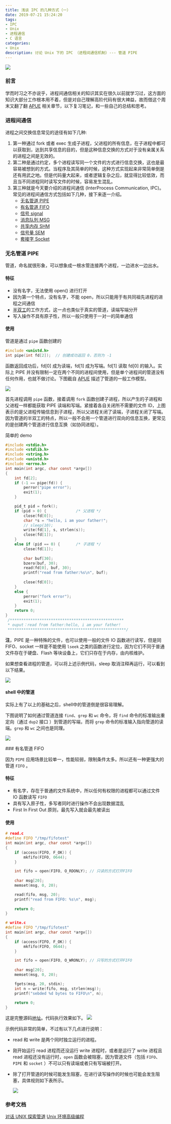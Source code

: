 ```yaml
---
title: 浅谈 IPC 的几种方式（一）
date: 2019-07-21 15:24:20
tags: 
- IPC
- Unix
- 进程通信
- C 语言
categories:
- Unix
description: 讨论 Unix 下的 IPC （进程间通信机制）--- 管道 PIPE
---
```


![](/images/background/barley.jpg)
### 前言
学而时习之不亦说乎，进程间通信相关的知识其实在很久以前就学习过，这方面的知识大部分工作根本用不着，但是对自己理解高阶代码有很大裨益，故而借这个周末又翻了翻 [APUE](https://book.douban.com/subject/1788421) 相关章节，以下复习笔记，和一些自己的总结和思考。

### 进程间通信
进程之间交换信息常见的途径有如下几种:
1. 第一种通过 fork 或者 exec 生成子进程，父进程的所有信息，在子进程中都可以获取到，达到共享信息的目的，但是这种信息交换的方式对于没有亲属关系的进程之间是无效的。
2. 第二种是通过约定，多个进程读写同一个文件的方式进行信息交换，这也是最容易被想到的方式。当程序及其简单的时候，这种方式实现起来非常简单倒是还有用武之地。但是代码量大起来，或者逻辑复杂之后，就显得比较低效，而且当不同进程同时读写文件的时候，容易发生混乱。
3. 第三种就是今天要介绍的进程间通信 (InterProcess Communication, IPC)。常见的进程间通信方式包括如下几种，接下来逐一介绍。
    - [无名管道 PIPE](#pipe) 
    - [有名管道 FIFO](#fifo) 
    - [信号 signal](#signal) 
    - [消息队列 MSG](#msg) 
    - [共享内存 SHM](#shm) 
    - [信号量 SEM](#sem) 
    - [套接字 Socket](#socket)

<span id="pipe"/>  


### 无名管道 PIPE

管道，命名就很形象，可以想象成一根水管连接两个进程，一边进水一边出水。

#### 特征
- 没有名字，无法使用 open() 进行打开
- 因为第一个特点，没有名字，不能 open，所以只能用于有共同祖先进程的进程之间通信
- [半双工](https://zh.wikipedia.org/w/index.php?title=%E9%9B%99%E5%B7%A5&oldformat=true&variant=zh-hans#%E5%8D%8A%E9%9B%99%E5%B7%A5)的工作方式，这一点也类似于真实的管道，读端写端分开
- 写入操作不具有原子性，所以一般只使用于一对一的简单通信

#### 使用
管道是通过 `pipe` 函数创建的
```c
#include <unistd.h>
int pipe(int fd[2]);  // 创建成功返回 0，否则为 -1
```
函数返回成功后，fd[0] 成为读端，fd[1] 成为写端。fd[1] 读取 fd[0] 的输入。实际上 PIPE 并没有限制一定在两个不同的进程间使用，但是单个进程间的管道没有任何作用，也就不做讨论。下图截自 [APUE](https://book.douban.com/subject/1788421) 描述了管道的一般工作模型。

![](/images/ipc/1.png)

首先进程调用 `pipe` 函数，接着调用 `fork` 函数创建子进程，所以产生的子进程和父进程一样都能获取 PIPE 读端和写端。紧接着各自关闭所不需要的文件 ID，上图表示的是父进程传输信息到子进程，所以父进程关闭了读端，子进程关闭了写端。因为管道的半双工的特点，所以一般不会用一个管道进行双向的信息互换，更常见的是创建两个管道进行信息互换（如协同进程）。

简单的 demo

```c
#include <stdio.h>
#include <stdlib.h>
#include <string.h>
#include <unistd.h>
#include <errno.h>
int main(int argc, char const *argv[])
{
	int fd[2];
	if (-1 == pipe(fd)) {
		perror("pipe error");
		exit(1);
	}

	pid_t pid = fork();
	if (pid > 0) {             /* 父进程 */
		close(fd[0]);
		char *s = "hello, i am your father!";
		// sleep(10);
		write(fd[1], s, strlen(s));
		close(fd[1]);
	} 
	else if (pid == 0) {       /* 子进程 */
		close(fd[1]);
		
		char buf[30];
		bzero(buf, 30);
		read(fd[0], buf, 30);
		printf("read from father:%s\n", buf);
		
		close(fd[0]);
	}
	else {
		perror("fork error");
		exit(1);
	}
	return 0;
}
 /**************************************************
 * ouput：read from father:hello, i am your father!
 ****************************************************/
```

**注**，PIPE 是一种特殊的文件，也可以使用一般的文件 IO 函数进行读写，但是同 FIFO、socket 一样是不能使用 `lseek` 之类的函数进行定位，因为它们不同于普通文件存在于硬盘、Flash 等块设备上，它们只存在于内存，由内核维护。

如果想查看进程的管道，可以将上述示例代码，sleep 取消注释再运行，可以看到以下结果。

![](/images/ipc/2.png)

#### shell 中的管道

实际上有了以上的基础之后，shell中的管道倒是很容易理解。

下图说明了如何通过管道连接 `find`、`grep` 和 `wc` 命令，将 `find` 命令的标准输出重定向（通过 `dup2` 接口 ）到管道的写端，而将 `grep` 命令的标准输入指向管道的读端。`grep` 和 `wc` 之间也是同理。

![](/images/ipc/3.png)  


<span id="fifo"/> 
### 有名管道 FIFO

因为 `PIPE` 应用场景比较单一，性能较弱，限制条件太多。所以还有一种更强大的管道 `FIFO` 。

#### 特征
- 有名字，存在于普通的文件系统中，所以任何有权限的进程都可以通过文件 IO 函数读写 `FIFO`
- 具有写入原子性，多写者同时进行操作不会出现数据混乱
- First In First Out 原则，最先写入就会最先被读出

#### 使用

```c
# read.c
#define FIFO "/tmp/fifotest"
int main(int argc, char const *argv[])
{
	if (access(FIFO, F_OK)) {
		mkfifo(FIFO, 0644);
	}

	int fifo = open(FIFO, O_RDONLY); // 只读的方式打开FIFO
	
	char msg[20];
	memset(msg, 0, 20);

	read(fifo, msg, 20);
	printf("read from FIFO: %s\n", msg);
	
	return 0;
}

# write.c
#define FIFO "/tmp/fifotest"
int main(int argc, char const *argv[])
{
	if (access(FIFO, F_OK)) {
		mkfifo(FIFO, 0644);
	}

	int fifo = open(FIFO, O_WRONLY); // 只写的方式打开FIFO
	
	char msg[20];
	memset(msg, 0, 20);

	fgets(msg, 20, stdin);
	int n = write(fifo, msg, strlen(msg));
	printf("sebded %d bytes to FIFO\n", n);
	
	return 0;
}
```

这是完整源码[地址](https://github.com/Jacksonlike/blog_code/tree/master/IPC)。代码执行效果如下。
![](/images/ipc/5.png) 

示例代码非常的简单，不过有以下几点进行说明：  
- read 和 write 是两个同时独立运行的进程。
- 刚开始运行 read 进程而还没运行 write 进程时，或者是运行了 write 进程且 read 进程还没有运行时，`open` 函数会被阻塞，因为管道文件（包括 `FIFO`、`PIPE` 和 `socket` ）不可以只有读端或者只有写端被打开。
- 除了打开管道的时候可能发生阻塞，在进行读写操作的时候也可能会发生阻塞，具体规则如下表所示。

  ![](/images/ipc/4.png) 



### 参考文档

[对话 UNIX 探索管道](https://www.ibm.com/developerworks/cn/aix/library/au-spunix_pipeviewer/index.html)
[Unix 环境高级编程](https://book.douban.com/subject/1788421) 

